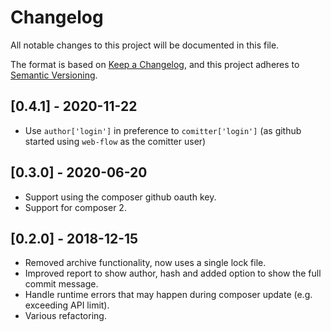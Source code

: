 # Changelog

All notable changes to this project will be documented in this file.

The format is based on [Keep a Changelog](https://keepachangelog.com/en/1.0.0/),
and this project adheres to [Semantic Versioning](https://semver.org/spec/v2.0.0.html).

## [0.4.1] - 2020-11-22

- Use `author['login']` in preference to `comitter['login']` (as github
  started using `web-flow` as the comitter user)

## [0.3.0] - 2020-06-20

- Support using the composer github oauth key.
- Support for composer 2.

## [0.2.0] - 2018-12-15

- Removed archive functionality, now uses a single lock file.
- Improved report to show author, hash and added option to show the full
  commit message.
- Handle runtime errors that may happen during composer update (e.g. exceeding
  API limit).
- Various refactoring.
